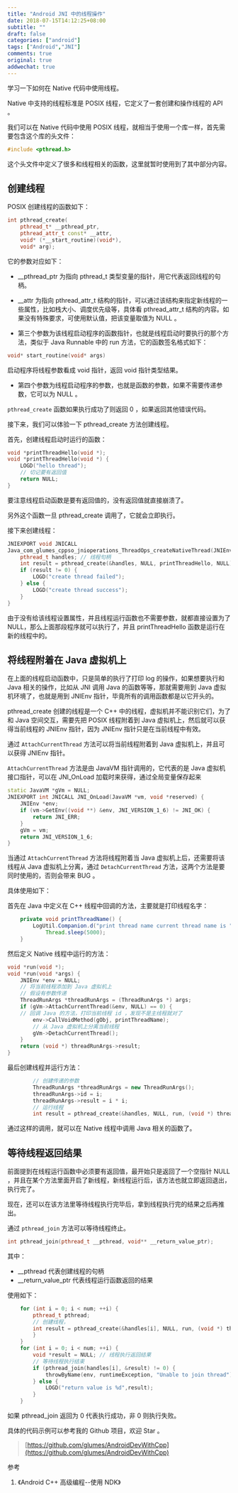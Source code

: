 ```yaml
---
title: "Android JNI 中的线程操作"
date: 2018-07-15T14:12:25+08:00
subtitle: ""
draft: false
categories: ["android"]
tags: ["Android","JNI"]
comments: true
original: true
addwechat: true
---
```



学习一下如何在 Native 代码中使用线程。

<!--more-->

Native 中支持的线程标准是 POSIX 线程，它定义了一套创建和操作线程的 API 。

我们可以在 Native 代码中使用 POSIX 线程，就相当于使用一个库一样，首先需要包含这个库的头文件：

```cpp
#include <pthread.h>
```

这个头文件中定义了很多和线程相关的函数，这里就暂时使用到了其中部分内容。

## 创建线程

POSIX 创建线程的函数如下：

```cpp
int pthread_create(
	pthread_t* __pthread_ptr, 
	pthread_attr_t const* __attr, 
	void* (*__start_routine)(void*), 
	void* arg);
```

它的参数对应如下：

*	__pthread_ptr 为指向 pthread_t 类型变量的指针，用它代表返回线程的句柄。

*	__attr 为指向 pthread_attr_t 结构的指针，可以通过该结构来指定新线程的一些属性，比如栈大小、调度优先级等，具体看 pthread_attr_t 结构的内容。如果没有特殊要求，可使用默认值，把该变量取值为 NULL 。

*	第三个参数为该线程启动程序的函数指针，也就是线程启动时要执行的那个方法，类似于 Java Runnable 中的 run 方法，它的函数签名格式如下：
```cpp
void* start_routine(void* args)
```

启动程序将线程参数看成 void 指针，返回 void 指针类型结果。

*	第四个参数为线程启动程序的参数，也就是函数的参数，如果不需要传递参数，它可以为 NULL 。

`pthread_create` 函数如果执行成功了则返回 0 ，如果返回其他错误代码。

接下来，我们可以体验一下 pthread_create 方法创建线程。


首先，创建线程启动时运行的函数：
```cpp
void *printThreadHello(void *);
void *printThreadHello(void *) {
    LOGD("hello thread");
    // 切记要有返回值
    return NULL;
}
```

要注意线程启动函数是要有返回值的，没有返回值就直接崩溃了。

另外这个函数一旦 pthread_create 调用了，它就会立即执行。

接下来创建线程：
```cpp
JNIEXPORT void JNICALL
Java_com_glumes_cppso_jnioperations_ThreadOps_createNativeThread(JNIEnv *, jobject) {
    pthread_t handles; // 线程句柄
    int result = pthread_create(&handles, NULL, printThreadHello, NULL);
    if (result != 0) {
        LOGD("create thread failed");
    } else {
        LOGD("create thread success");
    }
}
```

由于没有给该线程设置属性，并且线程运行函数也不需要参数，就都直接设置为了 NULL，那么上面那段程序就可以执行了，并且 printThreadHello 函数是运行在新的线程中的。

## 将线程附着在 Java 虚拟机上 

在上面的线程启动函数中，只是简单的执行了打印 log 的操作，如果想要执行和 Java 相关的操作，比如从 JNI 调用 Java 的函数等等，那就需要用到 Java 虚拟机环境了，也就是用到 JNIEnv 指针，毕竟所有的调用函数都是以它开头的。


pthread_create 创建的线程是一个 C++ 中的线程，虚拟机并不能识别它们，为了和 Java 空间交互，需要先把 POSIX 线程附着到 Java 虚拟机上，然后就可以获得当前线程的 JNIEnv 指针，因为 JNIEnv 指针只是在当前线程中有效。

通过 `AttachCurrentThread` 方法可以将当前线程附着到 Java 虚拟机上，并且可以获得 JNIEnv 指针。

`AttachCurrentThread` 方法是由 JavaVM 指针调用的，它代表的是 Java 虚拟机接口指针，可以在 JNI_OnLoad 加载时来获得，通过全局变量保存起来

```cpp
static JavaVM *gVm = NULL;
JNIEXPORT int JNICALL JNI_OnLoad(JavaVM *vm, void *reserved) {
    JNIEnv *env;
    if (vm->GetEnv((void **) &env, JNI_VERSION_1_6) != JNI_OK) {
        return JNI_ERR;
    }
    gVm = vm;
    return JNI_VERSION_1_6;
}
```

当通过 `AttachCurrentThread` 方法将线程附着当 Java 虚拟机上后，还需要将该线程从 Java 虚拟机上分离，通过 `DetachCurrentThread` 方法，这两个方法是要同时使用的，否则会带来 BUG 。


具体使用如下：

首先在 Java 中定义在 C++ 线程中回调的方法，主要就是打印线程名字：

```java
    private void printThreadName() {
        LogUtil.Companion.d("print thread name current thread name is " + Thread.currentThread().getName());
            Thread.sleep(5000);
    }
```

然后定义 Native 线程中运行的方法：
```cpp
void *run(void *);
void *run(void *args) {
    JNIEnv *env = NULL;
    // 将当前线程添加到 Java 虚拟机上
    // 假设有参数传递
    ThreadRunArgs *threadRunArgs = (ThreadRunArgs *) args;
    if (gVm->AttachCurrentThread(&env, NULL) == 0) {
    // 回调 Java 的方法，打印当前线程 id ，发现不是主线程就对了
        env->CallVoidMethod(gObj, printThreadName);
        // 从 Java 虚拟机上分离当前线程
        gVm->DetachCurrentThread();  
    }
    return (void *) threadRunArgs->result;
}
```

最后创建线程并运行方法：
```cpp
		// 创建传递的参数
	    ThreadRunArgs *threadRunArgs = new ThreadRunArgs();
        threadRunArgs->id = i;
        threadRunArgs->result = i * i;
        // 运行线程
        int result = pthread_create(&handles, NULL, run, (void *) threadRunArgs);
```


通过这样的调用，就可以在 Native 线程中调用 Java 相关的函数了。

## 等待线程返回结果

前面提到在线程运行函数中必须要有返回值，最开始只是返回了一个空指针 NULL ，并且在某个方法里面开启了新线程，新线程运行后，该方法也就立即返回退出，执行完了。

现在，还可以在该方法里等待线程执行完毕后，拿到线程执行完的结果之后再推出。

通过 `pthread_join` 方法可以等待线程终止。

```cpp
int pthread_join(pthread_t __pthread, void** __return_value_ptr);
```

其中：

*	__pthread 代表创建线程的句柄
*	__return_value_ptr 代表线程运行函数返回的结果


使用如下：

```cpp
	for (int i = 0; i < num; ++i) {
        pthread_t pthread;
        // 创建线程，
        int result = pthread_create(&handles[i], NULL, run, (void *) threadRunArgs);
        }
    }
    for (int i = 0; i < num; ++i) {
        void *result = NULL; // 线程执行返回结果
        // 等待线程执行结束
        if (pthread_join(handles[i], &result) != 0) {
            throwByName(env, runtimeException, "Unable to join thread");
        } else {
	        LOGD("return value is %d",result);
        }
    }
```

如果 pthread_join 返回为 0 代表执行成功，非 0 则执行失败。


具体的代码示例可以参考我的 Github 项目，欢迎 Star 。

> [https://github.com/glumes/AndroidDevWithCpp](https://github.com/glumes/AndroidDevWithCpp)

参考

1. 《Android C++ 高级编程--使用 NDK》

